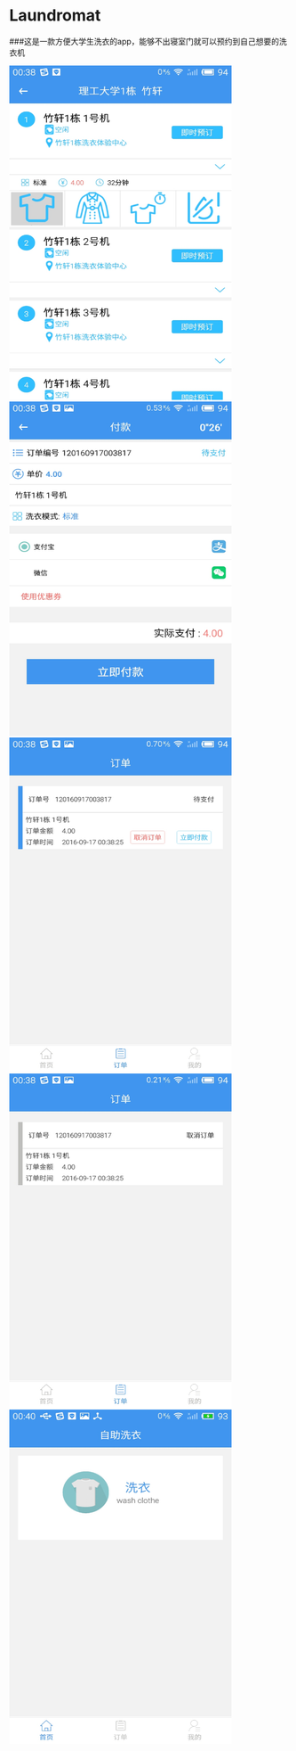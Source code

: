 # Laundromat
###这是一款方便大学生洗衣的app，能够不出寝室门就可以预约到自己想要的洗衣机

<img src="https://github.com/ydc201211/Laundromat/blob/master/picture/S1.jpg" width=400 height=600 />
<img src="https://github.com/ydc201211/Laundromat/blob/master/picture/S2.jpg" width=400 height=600 />
<img src="https://github.com/ydc201211/Laundromat/blob/master/picture/S3.jpg" width=400 height=600 />
<img src="https://github.com/ydc201211/Laundromat/blob/master/picture/S4.jpg" width=400 height=600 />
<img src="https://github.com/ydc201211/Laundromat/blob/master/picture/S5.jpg" width=400 height=600 />
